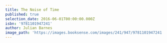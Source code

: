 ```yaml
---
title: The Noise of Time
published: true
selection_date: 2016-06-01T00:00:00.000Z
isbn: '9781101947241'
author: Julian Barnes
image_path: 'https://images.booksense.com/images/241/947/9781101947241.jpg'
---
```



